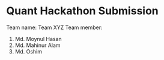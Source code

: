 # Quant Hackathon Submission

Team name: Team XYZ
Team member: 
1. Md. Moynul Hasan
2. Md. Mahinur Alam
3. Md. Oshim
